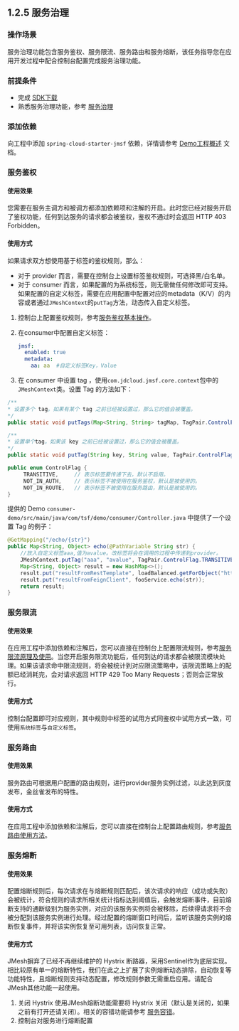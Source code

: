 ## 1.2.5 服务治理

### 操作场景

服务治理功能包含服务鉴权、服务限流、服务路由和服务熔断，该任务指导您在应用开发过程中配合控制台配置完成服务治理功能。

### 前提条件

* 完成 [SDK下载](../../0-%E9%80%9A%E7%94%A8%E5%BC%80%E5%8F%91%E6%8C%87%E5%8D%97/3-SDK%E4%B8%8B%E8%BD%BD.md)
* 熟悉服务治理功能，参考 [服务治理](1.2.5-fu-wu-zhi-li.md)

### 添加依赖

向工程中添加 `spring-cloud-starter-jmsf` 依赖，详情请参考 [Demo工程概述](../../2-Demo%E5%B7%A5%E7%A8%8B%E6%A6%82%E8%BF%B0.md) 文档。

### 服务鉴权

#### 使用效果

您需要在服务主调方和被调方都添加依赖项和注解的开启。此时您已经对服务开启了鉴权功能，任何到达服务的请求都会被鉴权，鉴权不通过时会返回 HTTP 403 Forbidden。

#### 使用方式

如果请求双方想使用基于标签的鉴权规则，那么：

* 对于 provider 而言，需要在控制台上设置标签鉴权规则，可选择黑/白名单。
* 对于 consumer 而言，如果配置的为系统标签，则无需做任何修改即可支持。如果配置的自定义标签，需要在应用配置中配置对应的metadata（K/V）的内容或者通过`JMeshContext`的`putTag`方法，动态传入自定义标签。

1. 控制台上配置鉴权规则，参考[服务鉴权基本操作](1.2.5-fu-wu-zhi-li.md)。
2.  在consumer中配置自定义标签：

    ```yaml
    jmsf:
      enabled: true
      metadata:
        aa: aa  #自定义标签Key，Value
    ```
3. 在 consumer 中设置 tag ，使用`com.jdcloud.jmsf.core.context`包中的`JMeshContext`类。设置 Tag 的方法如下：

```java
/**
* 设置多个 tag。如果有某个 tag 之前已经被设置过，那么它的值会被覆盖。
*/
public static void putTags(Map<String, String> tagMap, TagPair.ControlFlag... flags){}

/**
* 设置单个tag。如果该 key 之前已经被设置过，那么它的值会被覆盖。
*/
public static void putTag(String key, String value, TagPair.ControlFlag... flags){}

public enum ControlFlag {
     TRANSITIVE,     // 表示标签要传递下去，默认不启用。
     NOT_IN_AUTH,    // 表示标签不被使用在服务鉴权，默认是被使用的。
     NOT_IN_ROUTE,   // 表示标签不被使用在服务路由，默认是被使用的。
}
```

提供的 Demo `consumer-demo/src/main/java/com/tsf/demo/consumer/Controller.java` 中提供了一个设置 Tag 的例子：

```java
@GetMapping("/echo/{str}")
public Map<String, Object> echo(@PathVariable String str) {
    //放入自定义标签aaa,值为avalue。改标签将会在调用的过程中传递到provider。
    JMeshContext.putTag("aaa", "avalue", TagPair.ControlFlag.TRANSITIVE);
    Map<String, Object> result = new HashMap<>();
    result.put("resultFromRestTemplate", loadBalanced.getForObject("http://" + providerName + "/echo/" + str, String.class));
    result.put("resultFromFeignClient", fooService.echo(str));
    return result;
}
```

### 服务限流

#### 使用效果

在应用工程中添加依赖和注解后，您可以直接在控制台上配置限流规则，参考[服务限流原理及使用](1.2.5-fu-wu-zhi-li.md)。当您开启服务限流功能后，任何到达的请求都会被限流模块处理。如果该请求命中限流规则，将会被统计到对应限流策略中，该限流策略上的配额已经消耗完，会对请求返回 HTTP 429 Too Many Requests；否则会正常放行。

#### 使用方式

控制台配置即可对应规则，其中规则中标签的试用方式同鉴权中试用方式一致，可使用`系统标签`与`自定义标签`。

### 服务路由

#### 使用效果

服务路由可根据用户配置的路由规则，进行provider服务实例过滤，以此达到灰度发布，金丝雀发布的特性。

#### 使用方式

在应用工程中添加依赖和注解后，您可以直接在控制台上配置路由规则，参考[服务路由使用方法](1.2.5-fu-wu-zhi-li.md)。

### 服务熔断

#### 使用效果

配置熔断规则后，每次请求在与熔断规则匹配后，该次请求的响应（成功或失败）会被统计，符合规则的请求所相关统计指标达到阈值后，会触发熔断事件，目前熔断支持的通断级别为服务实例，对应的该服务实例将会被移除，后续得请求将不会被分配到该服务实例进行处理。经过配置的熔断窗口时间后，监听该服务实例的熔断恢复事件，并将该实例恢复至可用列表，访问恢复正常。

#### 使用方式

JMesh摒弃了已经不再继续维护的 Hystrix 断路器，采用Sentinel作为底层实现。相比较原有单一的熔断特性，我们在此之上扩展了实例熔断动态排除，自动恢复等功能特性，且熔断规则支持动态配置，修改规则参数无需重启应用。请配合JMesh其他功能一起使用。

1. 关闭 Hystrix 使用JMesh熔断功能需要将 Hystrix 关闭（默认是关闭的，如果之前有打开还请关闭）。相关的容错功能请参考 [服务容错](1.2.5-fu-wu-zhi-li.md)。
2. 控制台对服务进行熔断配置
